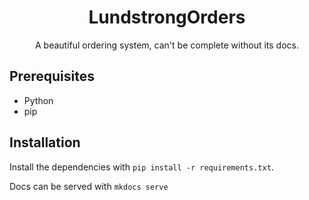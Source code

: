 <div align="center">

# LundstrongOrders
A beautiful ordering system, can't be complete without its docs.

</div>

## Prerequisites

- Python
- pip

## Installation

Install the dependencies with `pip install -r requirements.txt`.

Docs can be served with `mkdocs serve`
